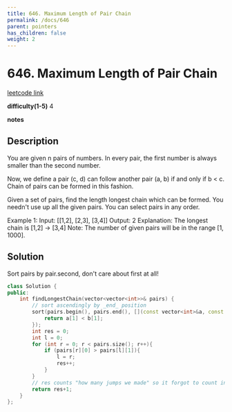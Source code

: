 ```yaml
---
title: 646. Maximum Length of Pair Chain
permalink: /docs/646
parent: pointers
has_children: false
weight: 2
---
```

# 646. Maximum Length of Pair Chain
[leetcode link](https://leetcode.com/problems/maximum-length-of-pair-chain/)

**difficulty(1-5)** 
4

**notes**   


## Description
You are given n pairs of numbers. In every pair, the first number is always smaller than the second number.

Now, we define a pair (c, d) can follow another pair (a, b) if and only if b < c. Chain of pairs can be formed in this fashion.

Given a set of pairs, find the length longest chain which can be formed. You needn't use up all the given pairs. You can select pairs in any order.

Example 1:
Input: [[1,2], [2,3], [3,4]]
Output: 2
Explanation: The longest chain is [1,2] -> [3,4]
Note:
The number of given pairs will be in the range [1, 1000].

## Solution

Sort pairs by pair.second, don't care about first at all!

```c++
class Solution {
public:
    int findLongestChain(vector<vector<int>>& pairs) {
        // sort ascendingly by _end_ position
        sort(pairs.begin(), pairs.end(), [](const vector<int>&a, const vector<int>& b){
            return a[1] < b[1];
        }); 
        int res = 0;
        int l = 0; 
        for (int r = 0; r < pairs.size(); r++){
            if (pairs[r][0] > pairs[l][1]){
                l = r;
                res++;
            }
        }
        // res counts "how many jumps we made" so it forgot to count in the first item.
        return res+1;
    }
};
```

<!-- 
Default label
{: .label }

Blue label
{: .label .label-blue }

Stable
{: .label .label-green }

New release
{: .label .label-purple }

Coming soon
{: .label .label-yellow }

Deprecated
{: .label .label-red } -->
